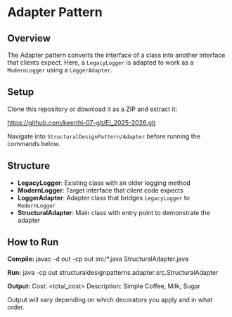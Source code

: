 # Adapter Pattern

## Overview
The Adapter pattern converts the interface of a class into another interface that clients expect. Here, a `LegacyLogger` is adapted to work as a `ModernLogger` using a `LoggerAdapter`.

## Setup
Clone this repository or download it as a ZIP and extract it:

https://github.com/keerthi-07-git/EI_2025-2026.git

Navigate into `StructuralDesignPattern/Adapter` before running the commands below.

## Structure

- **LegacyLogger**: Existing class with an older logging method  
- **ModernLogger**: Target interface that client code expects  
- **LoggerAdapter**: Adapter class that bridges `LegacyLogger` to `ModernLogger`  
- **StructuralAdapter**: Main class with entry point to demonstrate the adapter


## How to Run  
**Compile:**
javac -d out -cp out src/*.java StructuralAdapter.java

**Run:**
java -cp out structuraldesignpatterns.adapter.src.StructuralAdapter

**Output:**
Cost: <total_cost>
Description: Simple Coffee, Milk, Sugar

Output will vary depending on which decorators you apply and in what order.

